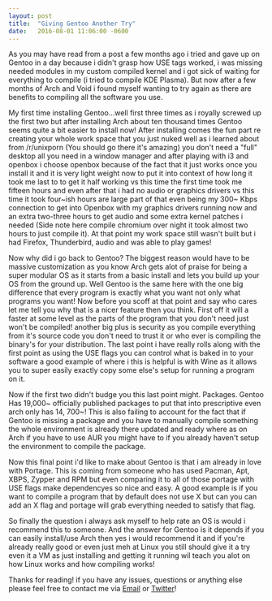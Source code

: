 ```yaml
---
layout: post
title:  "Giving Gentoo Another Try"
date:   2016-08-01 11:06:00 -0600
---
```


As you may have read from a post a few months ago i tried and gave up on Gentoo in a day because i didn't grasp how USE tags worked, i was missing needed modules in my custom compiled kernel and i got sick of waiting for everything to compile (i tried to compile KDE Plasma). But now after a few months of Arch and Void i found myself wanting to try again as there are benefits to compiling all the software you use.

My first time installing Gentoo...well first three times as i royally screwed up the first two but after installing Arch about ten thousand times Gentoo seems quite a bit easier to install now! After installing comes the fun part re creating your whole work space that you just nuked well as i learned about from /r/unixporn (You should go there it's amazing) you don't need a "full" desktop all you need in a window manager and after playing with i3 and openbox i choose openbox because of the fact that it just works once you install it and it is very light weight now to put it into context of how long it took me last to to get it half working vs this time the first time took me fifteen hours and even after that i had no audio or graphics drivers vs this time it took four~ish hours are large part of that even being my 300~ Kbps connection to get into Openbox with my graphics drivers running now and an extra two-three hours to get audio and some extra kernel patches i needed (Side note here compile chromium over night it took almost two hours to just compile it). At that point my work space still wasn't built but i had Firefox, Thunderbird, audio and was able to play games!

Now why did i go back to Gentoo? The biggest reason would have to be massive customization as you know Arch gets alot of praise for being a super modular OS as it starts from a basic install and lets you build up your OS from the ground up. Well Gentoo is the same here with the one big difference that every program is exactly what you want not only what programs you want! Now before you scoff at that point and say who cares let me tell you why that is a nicer feature then you think. First off it will a faster at some level as the parts of the program that you don't need just won't be compiled! another big plus is security as you compile everything from it's source code you don't need to trust it or who ever is compiling the binary's for your distribution. The last point i have really rolls along with the first point as using the USE flags you can control what is baked in to your software a good example of where i this is helpful is with Wine as it allows you to super easily exactly copy some else's setup for running a program on it.

Now if the first two didn't budge you this last point might. Packages. Gentoo Has 19,000~ officially published packages to put that into prescriptive even arch only has 14, 700~! This is also failing to account for the fact that if Gentoo is missing a package and you have to manually compile something the whole environment is already there updated and ready where as on Arch if you have to use AUR you might have to if you already haven't setup the environment to compile the package.

Now this final point i'd like to make about Gentoo is that i am already in love with Portage. This is coming from someone who has used Pacman, Apt, XBPS, Zypper and RPM but even comparing it to all of those portage with USE flags make dependencyes so nice and easy. A good example is if you want to compile a program that by default does not use X but can you can add an X flag and portage will grab everything needed to satisfy that flag.

So finally the question i always ask myself to help rate an OS is would i recommend this to someone. And the answer for Gentoo is it depends if you can easily install/use Arch then yes i would recommend it and if you're already really good or even just meh at Linux you still should give it a try even it a VM as just installing and getting it running wil teach you alot on how Linux works and how compiling works!

Thanks for reading! if you have any issues, questions or anything else please feel free to contact me via [Email](mailto:blog@boops.me) or [Twitter](https://twitter.com/Sir_Boops)!
